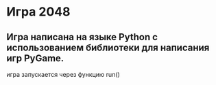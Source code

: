 # Игра 2048
Игра написана на языке Python с использованием библиотеки для написания игр PyGame.
--
игра запускается через функцию run()
